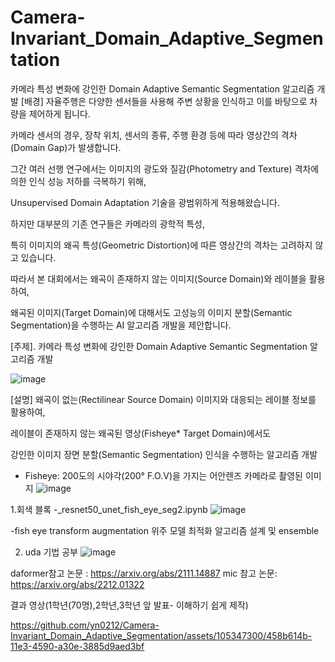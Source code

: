 # Camera-Invariant_Domain_Adaptive_Segmentation
카메라 특성 변화에 강인한 Domain Adaptive Semantic Segmentation 알고리즘 개발
[배경]
자율주행은 다양한 센서들을 사용해 주변 상황을 인식하고 이를 바탕으로 차량을 제어하게 됩니다. 

카메라 센서의 경우, 장착 위치, 센서의 종류, 주행 환경 등에 따라 영상간의 격차(Domain Gap)가 발생합니다. 

그간 여러 선행 연구에서는 이미지의 광도와 질감(Photometry and Texture) 격차에 의한 인식 성능 저하를 극복하기 위해, 

Unsupervised Domain Adaptation 기술을 광범위하게 적용해왔습니다. 

하지만 대부분의 기존 연구들은 카메라의 광학적 특성, 

특히 이미지의 왜곡 특성(Geometric Distortion)에 따른 영상간의 격차는 고려하지 않고 있습니다. 

따라서 본 대회에서는 왜곡이 존재하지 않는 이미지(Source Domain)와 레이블을 활용하여, 

왜곡된 이미지(Target Domain)에 대해서도 고성능의 이미지 분할(Semantic Segmentation)을 수행하는 AI 알고리즘 개발을 제안합니다.


[주제].
카메라 특성 변화에 강인한 Domain Adaptive Semantic Segmentation 알고리즘 개발

![image](https://github.com/yn0212/Camera-Invariant_Domain_Adaptive_Segmentation/assets/105347300/ddc9fa81-57d7-4c2a-bcd8-415fdc3dc652)

[설명]
왜곡이 없는(Rectilinear Source Domain) 이미지와 대응되는 레이블 정보를 활용하여, 

레이블이 존재하지 않는 왜곡된 영상(Fisheye* Target Domain)에서도 

강인한 이미지 장면 분할(Semantic Segmentation) 인식을 수행하는 알고리즘 개발

* Fisheye: 200도의 시야각(200° F.O.V)을 가지는 어안렌즈 카메라로 촬영된 이미지
![image](https://github.com/yn0212/Camera-Invariant_Domain_Adaptive_Segmentation/assets/105347300/1d03aca5-6f93-4149-9cba-d58fdb88871d)



1.회색 블록 -_resnet50_unet_fish_eye_seg2.ipynb
![image](https://github.com/yn0212/Camera-Invariant_Domain_Adaptive_Segmentation/assets/105347300/acc273cb-c853-4662-bd36-cdf57c0bcabe)

-fish eye transform augmentation 위주 모델 최적화 알고리즘 설계 및 ensemble

2. uda 기법 공부
![image](https://github.com/yn0212/Camera-Invariant_Domain_Adaptive_Segmentation/assets/105347300/5b2adb7c-33cd-447d-9829-47989cae3b6a)

daformer참고 논문 : https://arxiv.org/abs/2111.14887
mic 참고 논문: https://arxiv.org/abs/2212.01322


결과 영상(1학년(70명),2학년,3학년 앞 발표- 이해하기 쉽게 제작)


https://github.com/yn0212/Camera-Invariant_Domain_Adaptive_Segmentation/assets/105347300/458b614b-11e3-4590-a30e-3885d9aed3bf



